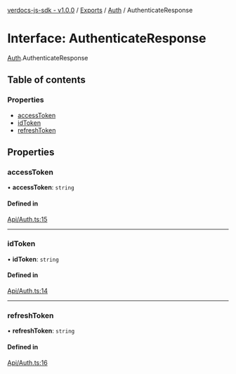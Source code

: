 [verdocs-js-sdk - v1.0.0](../README.md) / [Exports](../modules.md) / [Auth](../modules/Auth.md) / AuthenticateResponse

# Interface: AuthenticateResponse

[Auth](../modules/Auth.md).AuthenticateResponse

## Table of contents

### Properties

- [accessToken](Auth.AuthenticateResponse.md#accesstoken)
- [idToken](Auth.AuthenticateResponse.md#idtoken)
- [refreshToken](Auth.AuthenticateResponse.md#refreshtoken)

## Properties

### accessToken

• **accessToken**: `string`

#### Defined in

[Api/Auth.ts:15](https://github.com/Verdocs/js-sdk/blob/0c335e6/src/Api/Auth.ts#L15)

___

### idToken

• **idToken**: `string`

#### Defined in

[Api/Auth.ts:14](https://github.com/Verdocs/js-sdk/blob/0c335e6/src/Api/Auth.ts#L14)

___

### refreshToken

• **refreshToken**: `string`

#### Defined in

[Api/Auth.ts:16](https://github.com/Verdocs/js-sdk/blob/0c335e6/src/Api/Auth.ts#L16)
